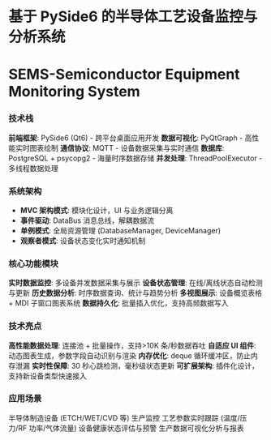 # 基于 PySide6 的半导体工艺设备监控与分析系统

# SEMS-Semiconductor Equipment Monitoring System

### 技术栈

**前端框架**: PySide6 (Qt6) - 跨平台桌面应用开发
**数据可视化**: PyQtGraph - 高性能实时图表绘制
**通信协议**: MQTT - 设备数据采集与实时通信
**数据库**: PostgreSQL + psycopg2 - 海量时序数据存储
**并发处理**: ThreadPoolExecutor - 多线程数据处理

### 系统架构

- **MVC 架构模式**: 模块化设计，UI 与业务逻辑分离
- **事件驱动**: DataBus 消息总线，解耦数据流
- **单例模式**: 全局资源管理 (DatabaseManager, DeviceManager)
- **观察者模式**: 设备状态变化实时通知机制

### 核心功能模块

**实时数据监控**: 多设备并发数据采集与展示
**设备状态管理**: 在线/离线状态自动检测与更新
**历史数据分析**: 时序数据查询、统计与趋势分析
**多视图展示**: 设备概览表格 + MDI 子窗口图表系统
**数据持久化**: 批量插入优化，支持高频数据写入

### 技术亮点

**高性能数据处理**: 连接池 + 批量操作，支持>10K 条/秒数据吞吐
**自适应 UI 组件**: 动态图表生成，参数字段自动识别与渲染
**内存优化**: deque 循环缓冲区，防止内存泄漏
**实时性保障**: 30 秒心跳检测，毫秒级状态更新
**可扩展架构**: 插件化设计，支持新设备类型快速接入

### 应用场景

半导体制造设备 (ETCH/WET/CVD 等) 生产监控
工艺参数实时跟踪 (温度/压力/RF 功率/气体流量)
设备健康状态评估与预警
生产数据可视化分析与报表
